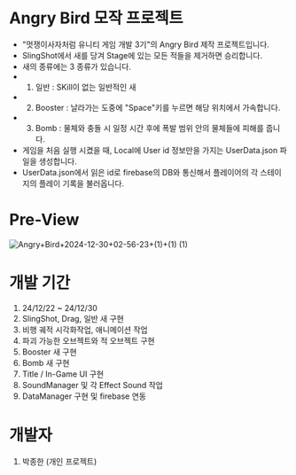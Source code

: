 # Angry Bird 모작 프로젝트
+ "멋쟁이사자처럼 유니티 게임 개발 3기"의 Angry Bird 제작 프로젝트입니다.
+ SlingShot에서 새를 당겨 Stage에 있는 모든 적들을 제거하면 승리합니다.
+ 새의 종류에는 3 종류가 있습니다.
+   1. 일반 : SKill이 없는 일반적인 새
+   2. Booster : 날라가는 도중에 "Space"키를 누르면 해당 위치에서 가속합니다.
+   3. Bomb : 물체와 충돌 시 일정 시간 후에 폭발 범위 안의 물체들에 피해를 줍니다.
+ 게임을 처음 실행 시켰을 때, Local에 User id 정보만을 가지는 UserData.json 파일을 생성합니다.
+ UserData.json에서 읽은 id로 firebase의 DB와 통신해서 플레이어의 각 스테이지의 플레이 기록을 불러옵니다.

# Pre-View
![Angry+Bird+2024-12-30+02-56-23+(1)+(1) (1)](https://github.com/user-attachments/assets/fa93f7de-4a08-4c60-b3e8-57eb0770948e)


# 개발 기간
1. 24/12/22 ~ 24/12/30
2. SlingShot, Drag, 일반 새 구현
3. 비행 궤적 시각화작업, 애니메이션 작업
4. 파괴 가능한 오브젝트와 적 오브젝트 구현
5. Booster 새 구현
6. Bomb 새 구현
7. Title / In-Game UI 구현
8. SoundManager 및 각 Effect Sound 작업
9. DataManager 구현 및 firebase 연동

# 개발자
1. 박종한 (개인 프로젝트)
